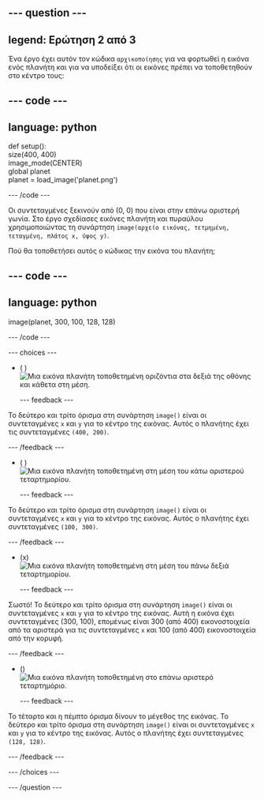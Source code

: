 
--- question ---
---
legend: Ερώτηση 2 από 3
---

Ένα έργο έχει αυτόν τον κώδικα `αρχικοποίησης` για να φορτωθεί η εικόνα ενός πλανήτη και για να υποδείξει ότι οι εικόνες πρέπει να τοποθετηθούν στο κέντρο τους:

--- code ---
---
language: python
---

def setup():   
  size(400, 400)   
  image_mode(CENTER)   
  global planet   
  planet = load_image('planet.png')

--- /code ---

Οι συντεταγμένες ξεκινούν από (0, 0) που είναι στην επάνω αριστερή γωνία. Στο έργο σχεδίασες εικόνες πλανήτη και πυραύλου χρησιμοποιώντας τη συνάρτηση `image(αρχείο εικόνας, τετμημένη, τεταγμένη, πλάτος x, ύψος y)`.

Πού θα τοποθετήσει αυτός ο κώδικας την εικόνα του πλανήτη;

--- code ---
---
language: python
---

image(planet, 300, 100, 128, 128)

--- /code ---

--- choices ---

- ( ) ![Μια εικόνα πλανήτη τοποθετημένη οριζόντια στα δεξιά της οθόνης και κάθετα στη μέση.](images/planet400200.png)

  --- feedback ---

Το δεύτερο και τρίτο όρισμα στη συνάρτηση `image()` είναι οι συντεταγμένες `x` και `y` για το κέντρο της εικόνας. Αυτός ο πλανήτης έχει τις συντεταγμένες `(400, 200)`.

  --- /feedback ---

- ( ) ![Μια εικόνα πλανήτη τοποθετημένη στη μέση του κάτω αριστερού τεταρτημορίου.](images/planet100300.png)

  --- feedback ---

Το δεύτερο και τρίτο όρισμα στη συνάρτηση `image()` είναι οι συντεταγμένες `x` και `y` για το κέντρο της εικόνας. Αυτός ο πλανήτης έχει συντεταγμένες `(100, 300)`.

  --- /feedback ---

- (x) ![Μια εικόνα πλανήτη τοποθετημένη στη μέση του πάνω δεξιά τεταρτημορίου.](images/planet300100.png)

  --- feedback ---

Σωστό! Το δεύτερο και τρίτο όρισμα στη συνάρτηση `image()` είναι οι συντεταγμένες `x` και `y` για το κέντρο της εικόνας. Αυτή η εικόνα έχει συντεταγμένες (300, 100), επομένως είναι 300 (από 400) εικονοστοιχεία από τα αριστερά για τις συντεταγμένες `x` και 100 (από 400) εικονοστοιχεία από την κορυφή.

  --- /feedback ---

- () ![Μια εικόνα πλανήτη τοποθετημένη στο επάνω αριστερό τεταρτημόριο.](images/planet128128.png)

  --- feedback ---

Το τέταρτο και η πέμπτο όρισμα δίνουν το μέγεθος της εικόνας. Το δεύτερο και τρίτο όρισμα στη συνάρτηση `image()` είναι οι συντεταγμένες `x` και `y` για το κέντρο της εικόνας. Αυτός ο πλανήτης έχει συντεταγμένες `(128, 128)`.

  --- /feedback ---

--- /choices ---

--- /question ---
